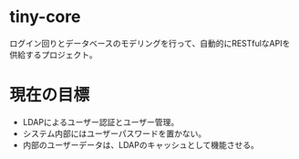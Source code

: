 # tiny-core
ログイン回りとデータベースのモデリングを行って、自動的にRESTfulなAPIを供給するプロジェクト。

# 現在の目標
* LDAPによるユーザー認証とユーザー管理。
* システム内部にはユーザーパスワードを置かない。
* 内部のユーザーデータは、LDAPのキャッシュとして機能させる。
